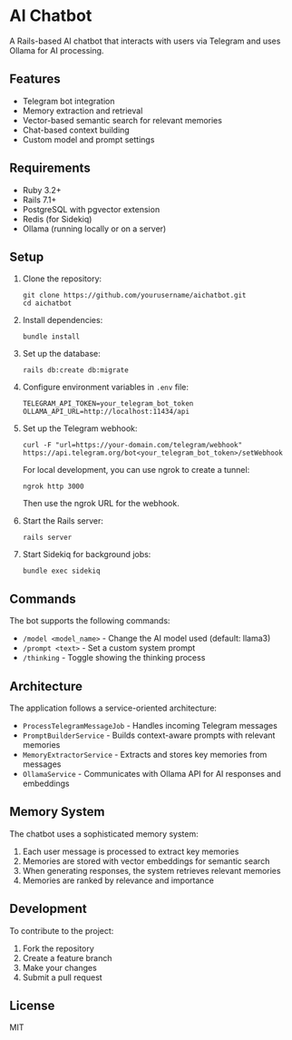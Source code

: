 # AI Chatbot

A Rails-based AI chatbot that interacts with users via Telegram and uses Ollama for AI processing.

## Features

- Telegram bot integration
- Memory extraction and retrieval
- Vector-based semantic search for relevant memories
- Chat-based context building
- Custom model and prompt settings

## Requirements

- Ruby 3.2+ 
- Rails 7.1+
- PostgreSQL with pgvector extension
- Redis (for Sidekiq)
- Ollama (running locally or on a server)

## Setup

1. Clone the repository:
   ```
   git clone https://github.com/yourusername/aichatbot.git
   cd aichatbot
   ```

2. Install dependencies:
   ```
   bundle install
   ```

3. Set up the database:
   ```
   rails db:create db:migrate
   ```

4. Configure environment variables in `.env` file:
   ```
   TELEGRAM_API_TOKEN=your_telegram_bot_token
   OLLAMA_API_URL=http://localhost:11434/api
   ```

5. Set up the Telegram webhook:
   ```
   curl -F "url=https://your-domain.com/telegram/webhook" https://api.telegram.org/bot<your_telegram_bot_token>/setWebhook
   ```

   For local development, you can use ngrok to create a tunnel:
   ```
   ngrok http 3000
   ```
   Then use the ngrok URL for the webhook.

6. Start the Rails server:
   ```
   rails server
   ```

7. Start Sidekiq for background jobs:
   ```
   bundle exec sidekiq
   ```

## Commands

The bot supports the following commands:

- `/model <model_name>` - Change the AI model used (default: llama3)
- `/prompt <text>` - Set a custom system prompt
- `/thinking` - Toggle showing the thinking process

## Architecture

The application follows a service-oriented architecture:

- `ProcessTelegramMessageJob` - Handles incoming Telegram messages
- `PromptBuilderService` - Builds context-aware prompts with relevant memories
- `MemoryExtractorService` - Extracts and stores key memories from messages
- `OllamaService` - Communicates with Ollama API for AI responses and embeddings

## Memory System

The chatbot uses a sophisticated memory system:

1. Each user message is processed to extract key memories
2. Memories are stored with vector embeddings for semantic search
3. When generating responses, the system retrieves relevant memories
4. Memories are ranked by relevance and importance

## Development

To contribute to the project:

1. Fork the repository
2. Create a feature branch
3. Make your changes
4. Submit a pull request

## License

MIT 